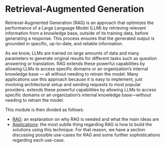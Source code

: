 # Retrieval-Augmented Generation

Retrieval-Augmented Generation (RAG) is an approach that optimizes the performance of a Large Language Model (LLM) by retrieving relevant information from a knowledge base, outside of its training data, before generating a response. This process ensures that the generated output is grounded in specific, up-to-date, and reliable information. 

As we know, LLMs are trained on large amounts of data and many parameters to generate original results for different tasks such as question answering or translation. RAG extends these powerful capabilities by allowing LLMs to access specific domains or an organization’s internal knowledge base — all without needing to retrain the model. Many applications use this approach because it is easy to implement, just involving architectural setup and sending requests to most popular providers.
extends these powerful capabilities by allowing LLMs to access specific domains or an organization’s internal knowledge base—without needing to retrain the model.

This module is then divided as follows:

- [RAG](01-RAG.md): an explanation on why RAG is needed and what the main ideas are
- [Applications](02-applications.md): the most subtle thing regarding RAG is how to build the solutions using this technique. For that reason, we have a section discussing possible use-cases for RAG and some further sophistications regarding each use-case.
